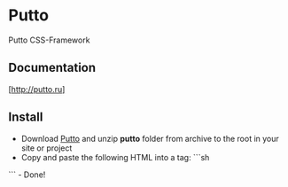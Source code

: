 Putto
=====

Putto CSS-Framework

Documentation
----
[http://putto.ru]


Install
----

 - Download [Putto] and unzip **putto** folder from archive to the root in your site or project
 - Copy and paste the following HTML into a <head></head> tag: ```sh
<meta name="viewport" content="width=device-width, initial-scale=1">
<link rel="stylesheet" href="/putto/putto.css">
```
 - Done!

[http://putto.ru]:https://github.com/RDmitriev/Putto/archive/master.zip
[Putto]:https://github.com/RDmitriev/Putto/archive/master.zip